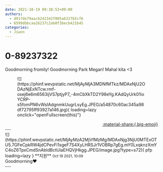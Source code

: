 ```yaml
---
date: 2021-10-19 09:38:53+09:00
authors:
  - d917de79aac6242342f005a6327b5cf6
  - 6599dbbcaa26237c2ab0f3becb421b45
categories:
  - Jiwon
---
```


# 0-89237322

<div class="post-container" markdown="1">
<div class="content-container md-sidebar__scrollwrap" markdown="1">

Goodmorning fromily! Goodmorning Park Megan! Mahal kita &lt;3
<figure markdown="1">
![](https://phinf.wevpstatic.net/MjAyMjA3MDNfMTkz/MDAxNjU2ODAzNjExNTcw.rmf-oxej6e6m6563ijVS7ptjyP7_-4mCbXkTD2Y98eYg.KAdQyUrk01ioYCRP-s5fomPN6vWsIAdgnmkUugrLsyEg.JPEG/a54870c60ac345a98df72795ff93927a146.jpg){ loading=lazy onclick="openFullscreen(this)"}
</figure>


</div>
</div>

<div style="text-align: right;" markdown="1">
<a href="https://weverse.io/fromis9/fanpost/0-89237322" style="text-align: right;">:material-share:{.big-emoji}</a>
</div>
---

<div class="comments-container md-sidebar__scrollwrap" markdown="1">
<div class="comment" markdown="1">
<div class='id-container' markdown="1">
![](https://phinf.wevpstatic.net/MjAyMzA2MjVfMzMg/MDAxNjg3NjU0MTExOTU5.7GFeCpkRW4jdCPevFi1sgeF7S4XyLHRSJr1VOBRp7gEg.mY0LxqknzXmYC4oZ6TpxCmdSnAbldBctUiaEHQVjHkgg.JPEG/image.jpg?type=s72){ pfp loading=lazy }
**<span class="artist">지원</span>** <small>Oct 19 2021, 10:09</small><br>
</div>
<div class='comment-body' markdown="1">
Goodmorning❤️ 
</div>
</div>
</div>
---
